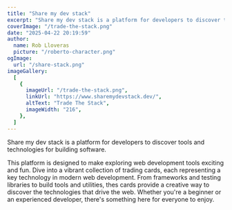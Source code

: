 ```yaml
---
title: "Share my dev stack"
excerpt: "Share my dev stack is a platform for developers to discover tools and technologies for building software."
coverImage: "/trade-the-stack.png"
date: "2025-04-22 20:19:59"
author:
  name: Rob Lloveras
  picture: "/roberto-character.png"
ogImage:
  url: "/share-stack.png"
imageGallery:
  [
    {
      imageUrl: "/trade-the-stack.png",
      linkUrl: "https://www.sharemydevstack.dev/",
      altText: "Trade The Stack",
      imageWidth: "216",
    },
  ]
---
```


Share my dev stack is a platform for developers to discover tools and technologies for building software.

This platform is designed to make exploring web development tools exciting and fun. Dive into a vibrant collection of trading cards, each representing a key technology in modern web development. From frameworks and testing libraries to build tools and utilities, thes cards provide a creative way to discover the technologies that drive the web. Whether you're a beginner or an experienced developer, there's something here for everyone to enjoy.

